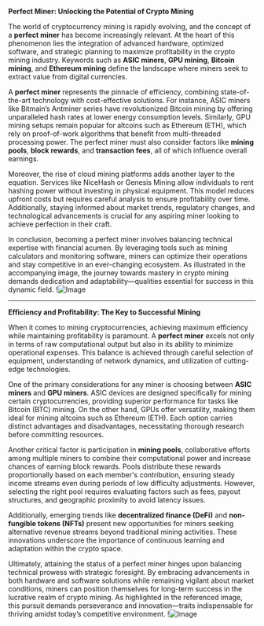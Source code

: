 **Perfect Miner: Unlocking the Potential of Crypto Mining**

The world of cryptocurrency mining is rapidly evolving, and the concept of a **perfect miner** has become increasingly relevant. At the heart of this phenomenon lies the integration of advanced hardware, optimized software, and strategic planning to maximize profitability in the crypto mining industry. Keywords such as **ASIC miners**, **GPU mining**, **Bitcoin mining**, and **Ethereum mining** define the landscape where miners seek to extract value from digital currencies.

A **perfect miner** represents the pinnacle of efficiency, combining state-of-the-art technology with cost-effective solutions. For instance, ASIC miners like Bitmain’s Antminer series have revolutionized Bitcoin mining by offering unparalleled hash rates at lower energy consumption levels. Similarly, GPU mining setups remain popular for altcoins such as Ethereum (ETH), which rely on proof-of-work algorithms that benefit from multi-threaded processing power. The perfect miner must also consider factors like **mining pools**, **block rewards**, and **transaction fees**, all of which influence overall earnings.

Moreover, the rise of cloud mining platforms adds another layer to the equation. Services like NiceHash or Genesis Mining allow individuals to rent hashing power without investing in physical equipment. This model reduces upfront costs but requires careful analysis to ensure profitability over time. Additionally, staying informed about market trends, regulatory changes, and technological advancements is crucial for any aspiring miner looking to achieve perfection in their craft.

In conclusion, becoming a perfect miner involves balancing technical expertise with financial acumen. By leveraging tools such as mining calculators and monitoring software, miners can optimize their operations and stay competitive in an ever-changing ecosystem. As illustrated in the accompanying image, the journey towards mastery in crypto mining demands dedication and adaptability—qualities essential for success in this dynamic field. !![Image](https://github.com/user-attachments/assets/590b50a7-4459-4e76-8a31-559aed223621)

---

**Efficiency and Profitability: The Key to Successful Mining**

When it comes to mining cryptocurrencies, achieving maximum efficiency while maintaining profitability is paramount. A **perfect miner** excels not only in terms of raw computational output but also in its ability to minimize operational expenses. This balance is achieved through careful selection of equipment, understanding of network dynamics, and utilization of cutting-edge technologies.

One of the primary considerations for any miner is choosing between **ASIC miners** and **GPU miners**. ASIC devices are designed specifically for mining certain cryptocurrencies, providing superior performance for tasks like Bitcoin (BTC) mining. On the other hand, GPUs offer versatility, making them ideal for mining altcoins such as Ethereum (ETH). Each option carries distinct advantages and disadvantages, necessitating thorough research before committing resources.

Another critical factor is participation in **mining pools**, collaborative efforts among multiple miners to combine their computational power and increase chances of earning block rewards. Pools distribute these rewards proportionally based on each member's contribution, ensuring steady income streams even during periods of low difficulty adjustments. However, selecting the right pool requires evaluating factors such as fees, payout structures, and geographic proximity to avoid latency issues.

Additionally, emerging trends like **decentralized finance (DeFi)** and **non-fungible tokens (NFTs)** present new opportunities for miners seeking alternative revenue streams beyond traditional mining activities. These innovations underscore the importance of continuous learning and adaptation within the crypto space.

Ultimately, attaining the status of a perfect miner hinges upon balancing technical prowess with strategic foresight. By embracing advancements in both hardware and software solutions while remaining vigilant about market conditions, miners can position themselves for long-term success in the lucrative realm of crypto mining. As highlighted in the referenced image, this pursuit demands perseverance and innovation—traits indispensable for thriving amidst today’s competitive environment. !![Image](https://github.com/user-attachments/assets/590b50a7-4459-4e76-8a31-559aed223621)